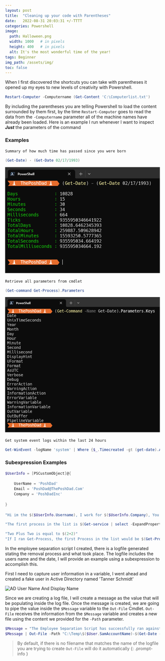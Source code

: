 ```yaml
---
layout: post
title:  "Cleaning up your code with Parentheses"
date:   2022-08-31 20:03:31 +/-TTTT
categories: Powershell
image:
  path: Halloween.png
  width: 1000   # in pixels
  height: 400   # in pixels
  alt: It's the most wonderful time of the year!
tags: Beginner
img_path: /assets/img/
toc: false
---
```





When I first discovered the shortcuts you can take with parentheses it opened up my eyes to new levels of creativity with Powershell.



```powershell
Restart-Computer -Computername (Get-Content 'C:\Computerlist.txt')
```

By including the parentheses you are telling Powershell to load the content surrounded by them first, by the time `Restart-Computer` goes to read the data from the `-Computername` parameter all of the machine names have already been loaded. Here is an example I run whenever I want to inspect ***Just*** the parameters of the command
























### Examples
`Summary of how much time has passed since you were born`
```powershell
(Get-Date) - (Get-Date 02/17/1993)
```
![DateExample](/assets/img/Get-Date-Example-03.png)

`Retrieve all parameters from cmdlet`
```powershell
(Get-command Get-Process).Parameters
```
![DateExample](/assets/img/Parameter-Example.png)


`Get system event logs within the last 24 hours`

```powershell
Get-WinEvent -logName 'system' | Where {$_.Timecreated -gt (get-date).AddDays(-1)}
```


### Subexpression Examples

```powershell
$UserInfo = [PSCustomObject]@{
    
    UserName = 'PoshDad'
    Email = 'PoshDad@ThePoshDad.Com'
    Company = 'PoshDadInc'

}

"Hi im the $($UserInfo.Username), I work for $($UserInfo.Company), You can reach me at $($UserInfo.Email)"

```

```powershell
"The first process in the list is $(Get-service | select -ExpandProperty Name -First 1)"
```

```powershell
"Two Plus Two is equal to $(2+2)"
"If I ran Get-Process, the first Process in the list would be $(Get-Process)[0].name"
```
In the employee separation script I created, there is a logfile generated stating the removal process and what took place. The logfile includes the users name and the date, I will provide an example using a subexpression to accomplish this. 

First I need to capture user information in a variable, I went ahead and created a fake user in Active Directory named 'Tanner Schmidt'

![AD User Name And Display Name](User-Log-File-Example-01.png)

Since we are creating a log file, I will create a message as the value that will be populating inside the log file. Once the message is created, we are going to pipe the value inside the `$Message` variable to the `Out-File` Cmdlet. `Out-File` receives the information from the `$Message` variable and creates a new file using the content we provided for the `-Path` parameter.  


```powershell
$Message = "The Employee Separation Script has successfully ran against the user account for $($User.SamAccountName)"
$Message | Out-File -Path "C:\Temp\$($User.SamAccountName)-$(Get-Date -Format MM-dd-yy).txt"
```
> By default, if there is no filename that matches the name of the logfile you are trying to create `Out-File` will do it automatically
{: .prompt-info }

